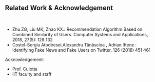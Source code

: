 <br><br>

## Related Work & Acknowledgement

<br>


- Zhu ZG, Liu MK, Zhao KX.:
Recommendation Algorithm Based on
Combined Similarity of Users. Computer
Systems and Applications, 2018, 27(5):
126 132
- Costel-Sergiu Atodiresei,Alexandru
Tănăselea , Adrian Iftene : Identifying
Fake News and Fake Users on Twitter,
126 (2018) 451 461

Acknowledgement: 

- Prof. Culotta
- IIT faculty and staff
